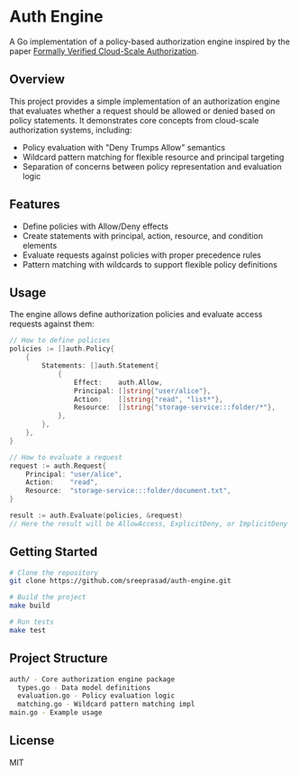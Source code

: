 # Auth Engine

A Go implementation of a policy-based authorization engine inspired by the paper [Formally Verified Cloud-Scale Authorization](https://www.amazon.science/publications/formally-verified-cloud-scale-authorization).

## Overview

This project provides a simple implementation of an authorization engine that evaluates whether a request should be allowed or denied based on policy statements. It demonstrates core concepts from cloud-scale authorization systems, including:

- Policy evaluation with "Deny Trumps Allow" semantics
- Wildcard pattern matching for flexible resource and principal targeting
- Separation of concerns between policy representation and evaluation logic

## Features

- Define policies with Allow/Deny effects
- Create statements with principal, action, resource, and condition elements
- Evaluate requests against policies with proper precedence rules
- Pattern matching with wildcards to support flexible policy definitions

## Usage

The engine allows define authorization policies and evaluate access requests against them:

```go
// How to define policies
policies := []auth.Policy{
    {
        Statements: []auth.Statement{
            {
                Effect:    auth.Allow,
                Principal: []string{"user/alice"},
                Action:    []string{"read", "list*"},
                Resource:  []string{"storage-service:::folder/*"},
            },
        },
    },
}

// How to evaluate a request
request := auth.Request{
    Principal: "user/alice",
    Action:    "read",
    Resource:  "storage-service:::folder/document.txt",
}

result := auth.Evaluate(policies, &request)
// Here the result will be AllowAccess, ExplicitDeny, or ImplicitDeny
```

## Getting Started
```bash
# Clone the repository
git clone https://github.com/sreeprasad/auth-engine.git

# Build the project
make build

# Run tests
make test
```

## Project Structure
```bash 
auth/ - Core authorization engine package
  types.go - Data model definitions
  evaluation.go - Policy evaluation logic
  matching.go - Wildcard pattern matching impl
main.go - Example usage
```


## License
MIT
